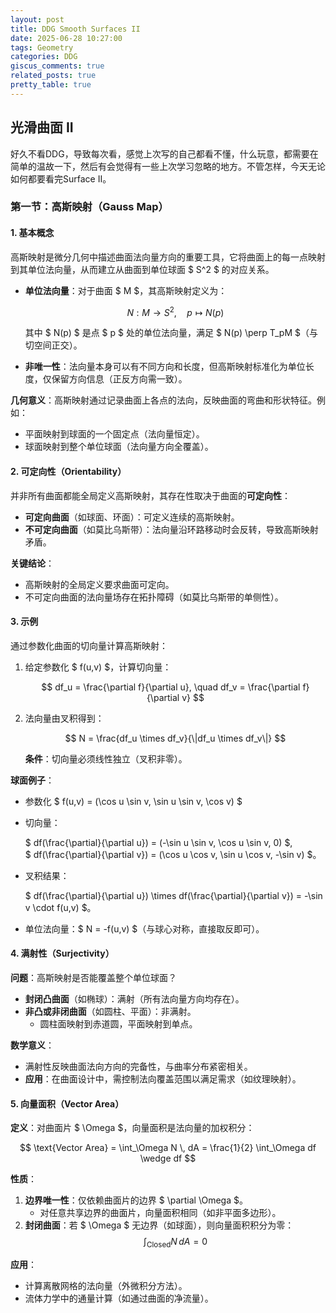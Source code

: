 ```yaml
---
layout: post
title: DDG Smooth Surfaces II
date: 2025-06-28 10:27:00
tags: Geometry
categories: DDG
giscus_comments: true
related_posts: true
pretty_table: true
---
```


## 光滑曲面 II

好久不看DDG，导致每次看，感觉上次写的自己都看不懂，什么玩意，都需要在简单的温故一下，然后有会觉得有一些上次学习忽略的地方。不管怎样，今天无论如何都要看完Surface II。

### 第一节：高斯映射（Gauss Map）

#### 1. 基本概念

高斯映射是微分几何中描述曲面法向量方向的重要工具，它将曲面上的每一点映射到其单位法向量，从而建立从曲面到单位球面 $ S^2 $ 的对应关系。  

- **单位法向量**：对于曲面 $ M $，其高斯映射定义为：  

  $$
  N: M \to S^2, \quad p \mapsto N(p)
  $$  

  其中 $ N(p) $ 是点 $ p $ 处的单位法向量，满足 $ N(p) \perp T_pM $（与切空间正交）。  

- **非唯一性**：法向量本身可以有不同方向和长度，但高斯映射标准化为单位长度，仅保留方向信息（正反方向需一致）。  

**几何意义**：高斯映射通过记录曲面上各点的法向，反映曲面的弯曲和形状特征。例如：  

- 平面映射到球面的一个固定点（法向量恒定）。  
- 球面映射到整个单位球面（法向量方向全覆盖）。  

#### 2. 可定向性（Orientability）

并非所有曲面都能全局定义高斯映射，其存在性取决于曲面的**可定向性**：  

- **可定向曲面**（如球面、环面）：可定义连续的高斯映射。  
- **不可定向曲面**（如莫比乌斯带）：法向量沿环路移动时会反转，导致高斯映射矛盾。  

**关键结论**：  

- 高斯映射的全局定义要求曲面可定向。  
- 不可定向曲面的法向量场存在拓扑障碍（如莫比乌斯带的单侧性）。  

#### 3. 示例

通过参数化曲面的切向量计算高斯映射：  

1. 给定参数化 $ f(u,v) $，计算切向量：  

   $$
   df_u = \frac{\partial f}{\partial u}, \quad df_v = \frac{\partial f}{\partial v}
   $$  

2. 法向量由叉积得到：  

   $$
   N = \frac{df_u \times df_v}{\|df_u \times df_v\|}
   $$  

   **条件**：切向量必须线性独立（叉积非零）。  

**球面例子**：  

- 参数化 $ f(u,v) = (\cos u \sin v, \sin u \sin v, \cos v) $ 
- 切向量： 

  $ df(\frac{\partial}{\partial u}) = (-\sin u \sin v, \cos u \sin v, 0) $,  
  $ df(\frac{\partial}{\partial v}) = (\cos u \cos v, \sin u \cos v, -\sin v) $。  

- 叉积结果：  

  $ df(\frac{\partial}{\partial u}) \times df(\frac{\partial}{\partial v}) = -\sin v \cdot f(u,v) $。  
  
- 单位法向量：$ N = -f(u,v) $（与球心对称，直接取反即可）。

#### 4. 满射性（Surjectivity）

**问题**：高斯映射是否能覆盖整个单位球面？

- **封闭凸曲面**（如椭球）：满射（所有法向量方向均存在）。  
- **非凸或非闭曲面**（如圆柱、平面）：非满射。  
  - 圆柱面映射到赤道圆，平面映射到单点。  

**数学意义**：

- 满射性反映曲面法向方向的完备性，与曲率分布紧密相关。  
- **应用**：在曲面设计中，需控制法向覆盖范围以满足需求（如纹理映射）。  

#### 5. 向量面积（Vector Area）

**定义**：对曲面片 $ \Omega $，向量面积是法向量的加权积分：  

$$
\text{Vector Area} = \int_\Omega N \, dA = \frac{1}{2} \int_\Omega df \wedge df
$$  

**性质**： 

1. **边界唯一性**：仅依赖曲面片的边界 $ \partial \Omega $。  
   - 对任意共享边界的曲面片，向量面积相同（如非平面多边形）。  
2. **封闭曲面**：若 $ \Omega $ 无边界（如球面），则向量面积积分为零：  
   $$
   \int_{\text{Closed}} N \, dA = 0
   $$  

**应用**： 

- 计算离散网格的法向量（外微积分方法）。  
- 流体力学中的通量计算（如通过曲面的净流量）。  

